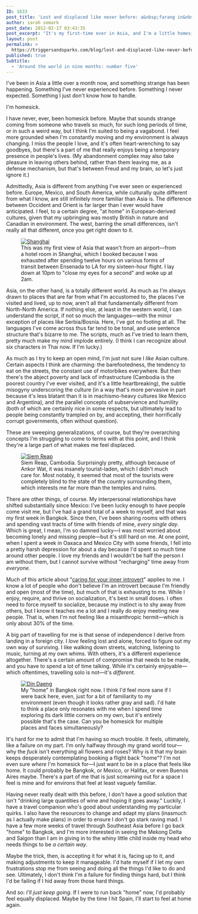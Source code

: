 ```yaml
---
ID: 1633
post_title: 'Lost and displaced like never before: a&nbsp;farang in&nbsp;Asia'
author: sarah semark
post_date: 2012-02-17 03:43:35
post_excerpt: "It's my first-time ever in Asia, and I'm a little homesick. This is a new feeling for me, but it's been a long time since I've been somewhere so utterly foreign."
layout: post
permalink: >
  https://triggersandsparks.com/blog/lost-and-displaced-like-never-before-a-farang-in-asia/
published: true
Subtitle:
  - 'Around the world in nine months: number five'
---
```

I've been in Asia a little over a month now, and something strange has been happening. Something I've never experienced before. Something I never expected. Something I just don't know how to handle.

I'm homesick.

I have never, ever, been homesick before. Maybe that sounds strange coming from someone who travels so much, for such long periods of time, or in such a weird way, but I think I'm suited to being a vagabond. I feel more grounded when I'm constantly moving and my environment is always changing. I miss the people I love, and it's often heart-wrenching to say goodbyes, but there's a part of me that really enjoys being a temporary presence in people's lives. (My abandonment complex may also take pleasure in leaving others behind, rather than them leaving me, as a defense mechanism, but that's between Freud and my brain, so let's just ignore it.)

Admittedly, Asia is different from anything I've ever seen or experienced before. Europe, Mexico, and South America, while culturally quite different from what I know, are still infinitely more familiar than Asia is. The difference between Occident and Orient is far larger than I ever would have anticipated. I feel, to a certain degree, "at home" in European-derived cultures, given that my upbringing was mostly British in nature and Canadian in environment. The west, barring the small differences, isn't really all that different, once you get right down to it.

<figure><a href="http://triggersandsparks.com/wp-content/uploads/2012/02/IMG_0010.jpg"><img alt="Shanghai" src="http://triggersandsparks.com/wp-content/uploads/2012/02/IMG_0010.jpg" /></a><figcaption>This was my first view of Asia that wasn't from an airport—from a hotel room in Shanghai, which I booked because I was exhausted after spending twelve hours on various forms of transit between Ensenada to LA for my sixteen-hour flight. I lay down at 10pm to "close my eyes for a second" and woke up at 2am.</figcaption></figure>

Asia, on the other hand, is a totally different world. As much as I'm always drawn to places that are far from what I'm accustomed to, the places I've visited and lived, up to now, aren't all that fundamentally different from North-North America. If nothing else, at least in the western world, I can understand the script, if not so much the languages—with the minor exception of places like Serbia/Bosnia. Here, I've got no footing at all. The languages I've come across thus far tend to be tonal, and use sentence structure that's bizarre to me. The scripts, much as I've tried to learn them, pretty much make my mind implode entirely. (I think I can recognize about six characters in Thai now. If I'm lucky.)

As much as I try to keep an open mind, I'm just not sure I <em>like</em> Asian culture. Certain aspects I think are charming: the barefootedness, the tendency to eat on the streets, the constant use of motorbikes everywhere. But then there's the abject poverty and lack of infrastructure (Cambodia is the poorest country I've ever visited, and it's a little heartbreaking), the subtle misogyny underscoring the culture (in a way that's more pervasive in part because it's less blatant than it is in machismo-heavy cultures like Mexico and Argentina), and the parallel concepts of subservience and humility (both of which are certainly nice in some respects, but ultimately lead to people being constantly trampled on by, and accepting, their horrifically corrupt governments, often without question).

These are sweeping generalizations, of course, but they're overarching concepts I'm struggling to come to terms with at this point, and I think they're a large part of what makes me feel displaced.

<figure><a href="http://triggersandsparks.com/wp-content/uploads/2012/02/IMG_0075.jpg"><img alt="Siem Reap" src="http://triggersandsparks.com/wp-content/uploads/2012/02/IMG_0075.jpg" /></a><figcaption>Siem Reap, Cambodia. Surprisingly pretty, although because of Ankor Wat, it was insanely tourist-laden, which I didn't much care for. Most notably, it seemed that most of the tourists were completely blind to the state of the country surrounding them, which interests me far more than the temples and ruins.</figcaption></figure>

<p class="cap">There are other things, of course. My interpersonal relationships have shifted substantially since Mexico: I've been lucky enough to have people come visit me, but I've had a grand total of a week to myself, and that was my first week in Bangkok. Since then, I've been sharing rooms with others and spending vast tracts of time with friends of mine, <em>every single day</em>. Which is great, I mean, I'm so damned lucky—I was most worried about becoming lonely and missing people—but it's still hard on me. At one point, when I spent a week in Oaxaca and Mexico City with some friends, I fell into a pretty harsh depression for about a day because I'd spent so much time around other people. I love my friends and I wouldn't be half the person I am without them, but I cannot survive without "recharging" time away from <em>everyone</em>.</p>

Much of this article about "<a href="http://www.theatlantic.com/magazine/archive/2003/03/caring-for-your-introvert/2696/">caring for your inner introvert</a>" applies to me. I know a lot of people who don't believe I'm an introvert because I'm friendly and open (most of the time), but much of that is exhausting to me. While I enjoy, require, and thrive on socialization, it's best in small doses. I often need to force myself to socialize, because my instinct is to shy away from others, but I know it teaches me a lot and I really do enjoy meeting new people. That is, when I'm not feeling like a misanthropic hermit—which is only about 30% of the time.

A big part of travelling for me is that sense of independence I derive from landing in a foreign city. I <em>love</em> feeling lost and alone, forced to figure out my own way of surviving. I like walking down streets, watching, listening to music, turning at my own whims. With others, it's a different experience altogether. There's a certain amount of compromise that needs to be made, and you have to spend a lot of time talking. While it's certainly enjoyable—which oftentimes, travelling solo is not—it's <em>different</em>.

<figure><a href="http://triggersandsparks.com/wp-content/uploads/2012/02/IMG_0014.jpg"><img alt="Din Daeng" src="http://triggersandsparks.com/wp-content/uploads/2012/02/IMG_0014.jpg" /></a><figcaption>My "home" in Bangkok right now. I think I'd feel more sane if I were back here, even, just for a bit of familiarity to my environment (even though it looks rather gray and sad). I'd hate to think a place only resonates with me when I spend time exploring its dark little corners on my own, but it's entirely possible that's the case. Can you be homesick for multiple places and faces simultaneously?</figcaption></figure>

It's hard for me to admit that I'm having so much trouble. It feels, ultimately, like a failure on my part. I'm only halfway through my grand world tour—why the <em>fuck</em> isn't everything all flowers and roses? Why is it that my brain keeps desperately contemplating booking a flight back "home"? I'm not even sure <em>where</em> I'm homesick for—I just want to be in a place that feels like home. It could probably be Bangkok, or Mexico, or Halifax, or even Buenos Aires maybe. There's a part of me that is just screaming out for a space I feel is mine and for environs that feel at least vaguely familiar.

Having never really dealt with this before, I don't have a good solution that isn't "drinking large quantities of wine and hoping it goes away." Luckily, I have a travel companion who's good about understanding my particular quirks. I also have the resources to change and adapt my plans (inasmuch as I actually make plans) in order to ensure I don't go stark raving mad. I have a few more weeks of travel through Southeast Asia before I go back "home" to Bangkok, and I'm more interested in seeing the Mekong Delta and Saigon than I am in giving in to the whiny little child inside my head who needs things to be <em>a certain way</em>.

<p class="cap">Maybe the trick, then, is accepting it for what it is, facing up to it, and making adjustments to keep it manageable. I'd hate myself if I let my own frustrations stop me from seeing and doing all the things I'd like to do and see. Ultimately, I don't think I'm a failure for finding things hard, but I think I'd be failing if I hid away from those hard things.</p>

And so: <em>I'll just keep going</em>. If I were to run back "home" now, I'd probably feel equally displaced. Maybe by the time I hit Spain, I'll start to feel at home again.